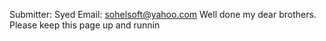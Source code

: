 Submitter: Syed
Email: sohelsoft@yahoo.com
Well done my dear brothers. Please keep this page up and runnin